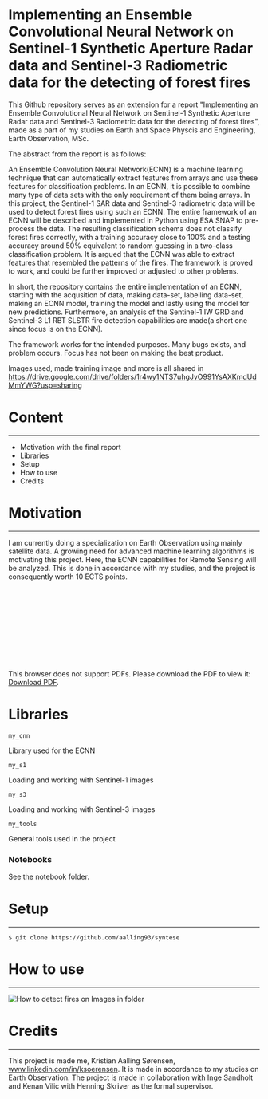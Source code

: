 # Implementing an Ensemble Convolutional Neural Network on Sentinel-1 Synthetic Aperture Radar data and Sentinel-3 Radiometric data for the detecting of forest fires
This Github repository serves as an extension for a report  "Implementing an Ensemble Convolutional Neural Network on
Sentinel-1 Synthetic Aperture Radar data and Sentinel-3 Radiometric
data for the detecting of forest fires", made as a part of my studies on Earth and Space Physcis and Engineering, Earth Observation, MSc.

The abstract from the report is as follows:

An Ensemble Convolution Neural Network(ECNN) is a machine learning technique that can automatically extract features from arrays and use these features for classification problems. In an ECNN, it is possible to combine many type of data sets with the only requirement of them being arrays. In this project, the Sentinel-1 SAR data and Sentinel-3 radiometric data will be used to detect forest fires using such an ECNN. The entire framework of an ECNN will be described and implemented in Python using ESA SNAP to pre-process the data. The resulting classification schema does not classify forest fires correctly, with a training accuracy close to 100% and a testing accuracy around 50% equivalent to random guessing in a two-class classification problem. It is argued that the ECNN was able to extract features that resembled the patterns of the fires. The framework is proved to work, and could be further improved or adjusted to other problems.



In short, the repository contains the entire implementation of an ECNN, starting with the acqusition of data, making data-set, labelling data-set, 
making an ECNN model, training the model and lastly using the model for new predictions.
Furthermore, an analysis of the Sentinel-1 IW GRD and Sentinel-3 L1 RBT SLSTR fire detection capabilities are made(a short one since focus is on the ECNN).

The framework works for the intended purposes. Many bugs exists, and problem occurs. Focus has not been on making the best product.

Images used, made training image and more is all shared in 
https://drive.google.com/drive/folders/1r4wy1NTS7uhgJvO991YsAXKmdUdMmYWG?usp=sharing

# Content
----------------------------
* Motivation with the final report
* Libraries
* Setup
* How to use
* Credits



# Motivation
----------------------------
I am currently doing a specialization on Earth Observation using mainly satellite data. 
A growing need for advanced machine learning algorithms is motivating this project.
Here, the ECNN capabilities for Remote Sensing will be analyzed.
This is done in accordance with my studies, and the project is consequently worth 10 ECTS points.

<object data="https://drive.google.com/file/d/1RqxQPLnNQpvNQYHj3ZtX7kfPIeRuL7Wj/view?usp=sharing" type="application/pdf" width="700px" height="700px">
    <embed src="https://drive.google.com/file/d/1RqxQPLnNQpvNQYHj3ZtX7kfPIeRuL7Wj/view?usp=sharing">
        <p>This browser does not support PDFs. Please download the PDF to view it: <a href="https://drive.google.com/file/d/1RqxQPLnNQpvNQYHj3ZtX7kfPIeRuL7Wj/view?usp=sharing">Download PDF</a>.</p>
    </embed>
</object>


# Libraries
```
my_cnn
```
Library used for the ECNN
```
my_s1
```
Loading and working with Sentinel-1 images

```
my_s3
```
Loading and working with Sentinel-3 images

```
my_tools
```
General tools used in the project

### Notebooks

See the notebook folder.

# Setup
-----------------------
```shell
$ git clone https://github.com/aalling93/syntese
```

# How to use
----------------------
![How to detect fires on Images in folder](https://drive.google.com/file/d/1sB5U7F1uxOTH4p-JQT7KHz4gxajJwPVJ/view?usp=sharing)

# Credits
---------------------
This project is made me, Kristian Aalling Sørensen, www.linkedin.com/in/ksoerensen. It is made in accordance to my studies on Earth Observation. 
The project is made in collaboration with Inge Sandholt and Kenan Vilic with Henning Skriver as the formal supervisor. 


